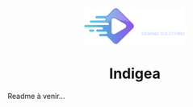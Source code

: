 <div align="center">
  <img src="./.github/images/logo.png" width='200' alt='Logo Indigea'>
  <h1>Indigea</h1>
</div>


Readme à venir...
